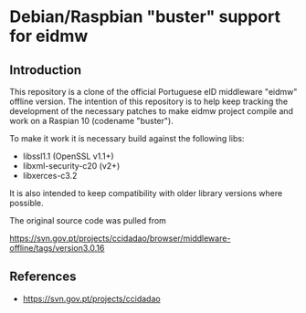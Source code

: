 # Debian/Raspbian "buster" support for eidmw

## Introduction

This repository is a clone of the official Portuguese eID middleware "eidmw" offline version.
The intention of this repository is to help keep tracking the development of the necessary patches to make eidmw project compile and work on a Raspian 10 (codename "buster").

To make it work it is necessary build against the following libs:
 - libssl1.1 (OpenSSL v1.1+)
 - libxml-security-c20 (v2+)
 - libxerces-c3.2

It is also intended to keep compatibility with older library versions where possible.

The original source code was pulled from

https://svn.gov.pt/projects/ccidadao/browser/middleware-offline/tags/version3.0.16

## References

 - https://svn.gov.pt/projects/ccidadao


